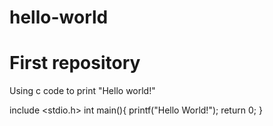 # hello-world
# First repository 

Using c code to print "Hello world!"

include <stdio.h>
int main(){
     printf("Hello World!");
     return 0;
}
